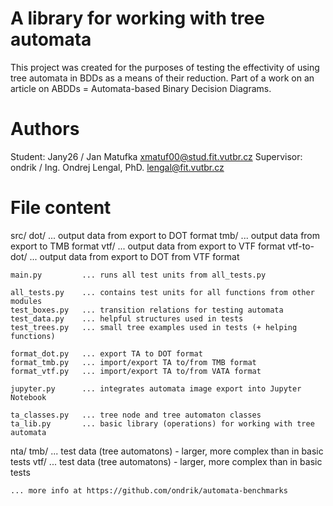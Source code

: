 # A library for working with tree automata

This project was created for the purposes of testing the effectivity 
of using tree automata in BDDs as a means of their reduction.
Part of a work on an article on ABDDs = Automata-based Binary Decision Diagrams.

# Authors

Student: Jany26 / Jan Matufka <xmatuf00@stud.fit.vutbr.cz>
Supervisor: ondrik / Ing. Ondrej Lengal, PhD. <lengal@fit.vutbr.cz>

# File content

src/
    dot/            ... output data from export to DOT format
    tmb/            ... output data from export to TMB format
    vtf/            ... output data from export to VTF format
    vtf-to-dot/     ... output data from export to DOT from VTF format

    main.py         ... runs all test units from all_tests.py

    all_tests.py    ... contains test units for all functions from other modules
    test_boxes.py   ... transition relations for testing automata
    test_data.py    ... helpful structures used in tests
    test_trees.py   ... small tree examples used in tests (+ helping functions)

    format_dot.py   ... export TA to DOT format
    format_tmb.py   ... import/export TA to/from TMB format
    format_vtf.py   ... import/export TA to/from VATA format

    jupyter.py      ... integrates automata image export into Jupyter Notebook
    
    ta_classes.py   ... tree node and tree automaton classes
    ta_lib.py       ... basic library (operations) for working with tree automata

nta/ 
    tmb/ ... test data (tree automatons) - larger, more complex than in basic tests
    vtf/ ... test data (tree automatons) - larger, more complex than in basic tests

    ... more info at https://github.com/ondrik/automata-benchmarks